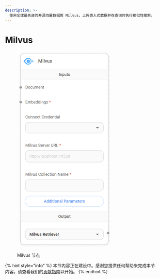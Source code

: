 ```yaml
---
description: >-
  使用全球最先进的开源向量数据库 Milvus，上传嵌入式数据并在查询时执行相似性搜索。
---
```


# Milvus

<figure><img src="../../../.gitbook/assets/image (160).png" alt="" width="308"><figcaption><p>Milvus 节点</p></figcaption></figure>

{% hint style="info" %}
本节内容正在建设中。感谢您提供任何帮助来完成本节内容。请查看我们的[贡献指南](../../../contributing/)以开始。
{% endhint %}
